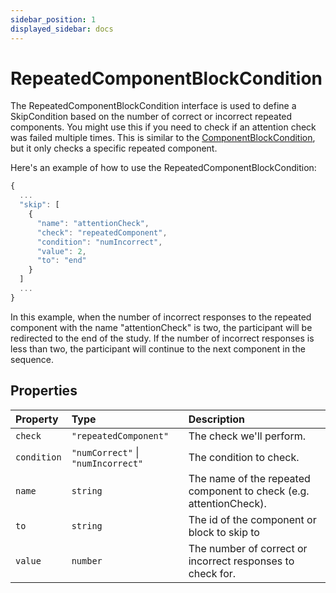 ```yaml
---
sidebar_position: 1
displayed_sidebar: docs
---
```


# RepeatedComponentBlockCondition

The RepeatedComponentBlockCondition interface is used to define a SkipCondition based on the number of correct or incorrect repeated components. You might use this if you need to check if an attention check was failed multiple times. This is similar to the [ComponentBlockCondition](./ComponentBlockCondition), but it only checks a specific repeated component.

Here's an example of how to use the RepeatedComponentBlockCondition:

```js
{
  ...
  "skip": [
    {
      "name": "attentionCheck",
      "check": "repeatedComponent",
      "condition": "numIncorrect",
      "value": 2,
      "to": "end"
    }
  ]
  ...
}
```

In this example, when the number of incorrect responses to the repeated component with the name "attentionCheck" is two, the participant will be redirected to the end of the study. If the number of incorrect responses is less than two, the participant will continue to the next component in the sequence.

## Properties

| Property | Type | Description |
| :------ | :------ | :------ |
| `check` | `"repeatedComponent"` | The check we'll perform. |
| `condition` | `"numCorrect"` \| `"numIncorrect"` | The condition to check. |
| `name` | `string` | The name of the repeated component to check (e.g. attentionCheck). |
| `to` | `string` | The id of the component or block to skip to |
| `value` | `number` | The number of correct or incorrect responses to check for. |
